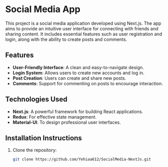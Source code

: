 # Social Media App

This project is a social media application developed using Next.js. The app aims to provide an intuitive user interface for connecting with friends and sharing content. It includes essential features such as user registration and login, along with the ability to create posts and comments.

## Features
- **User-Friendly Interface**: A clean and easy-to-navigate design.
- **Login System**: Allows users to create new accounts and log in.
- **Post Creation**: Users can create and share new posts.
- **Comments**: Support for commenting on posts to encourage interaction.

## Technologies Used
- **Next.js**: A powerful framework for building React applications.
- **Redux**: For effective state management.
- **Material-UI**: To design professional user interfaces.

## Installation Instructions
1. Clone the repository:
   ```bash
   git clone https://github.com/Yehiaa612/SocialMedia-NextJs.git
